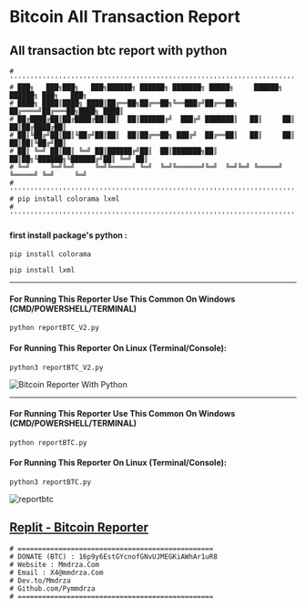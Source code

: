 # Bitcoin All Transaction Report
## All transaction btc report with python 
```
# ''''''''''''''''''''''''''''''''''''''''''''''''''''''''''''''''''''''''''''''''''''''
# ███╗   ███╗███╗   ███╗██████╗ ██████╗ ███████╗ █████╗     ██████╗ ██████╗ ███╗   ███╗
# ████╗ ████║████╗ ████║██╔══██╗██╔══██╗╚══███╔╝██╔══██╗   ██╔════╝██╔═══██╗████╗ ████║
# ██╔████╔██║██╔████╔██║██║  ██║██████╔╝  ███╔╝ ███████║   ██║     ██║   ██║██╔████╔██║
# ██║╚██╔╝██║██║╚██╔╝██║██║  ██║██╔══██╗ ███╔╝  ██╔══██║   ██║     ██║   ██║██║╚██╔╝██║
# ██║ ╚═╝ ██║██║ ╚═╝ ██║██████╔╝██║  ██║███████╗██║  ██║██╗╚██████╗╚██████╔╝██║ ╚═╝ ██║
# ╚═╝     ╚═╝╚═╝     ╚═╝╚═════╝ ╚═╝  ╚═╝╚══════╝╚═╝  ╚═╝╚═╝ ╚═════╝ ╚═════╝ ╚═╝     ╚═╝
# ''''''''''''''''''''''''''''''''''''''''''''''''''''''''''''''''''''''''''''''''''''''
# pip install colorama lxml
# ''''''''''''''''''''''''''''''''''''''''''''''''''''''''''''''''''''''''''''''''''''''
```
#### first install package's python :

`pip install colorama`

`pip install lxml`

----

#### For Running This Reporter Use This Common On Windows (CMD/POWERSHELL/TERMINAL)

`python reportBTC_V2.py`

#### For Running This Reporter On Linux (Terminal/Console):

`python3 reportBTC_V2.py`


![Bitcoin Reporter With Python](https://github.com/Pymmdrza/AllTransactionReportBitcoin/blob/660c15b754fe266fe91d0fc8f15ee39e4a9cbb94/reportBTC2.png 'Bitcoin Reporter With Python')

----

#### For Running This Reporter Use This Common On Windows (CMD/POWERSHELL/TERMINAL)

`python reportBTC.py`

#### For Running This Reporter On Linux (Terminal/Console):

`python3 reportBTC.py`


![reportbtc](https://github.com/Pymmdrza/AllTransactionReportBitcoin/blob/main/reportbtc.png)

[Replit - Bitcoin Reporter](https://replit.com/@Mohammadrezafek/Bitcoin-Reporter-V3)
----
```
# ================================================
# DONATE (BTC) : 16p9y6EstGYcnofGNvUJMEGKiAWhAr1uR8
# Website : Mmdrza.Com
# Email : X4@mmdrza.Com
# Dev.to/Mmdrza
# Github.com/Pymmdrza
# ================================================
```
